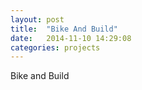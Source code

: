 ```yaml
---
layout: post
title:  "Bike And Build"
date:   2014-11-10 14:29:08
categories: projects
---
```



Bike and Build